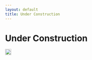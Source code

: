 ```yaml
---
layout: default
title: Under Construction
---
```

# Under Construction

<div class="center">
  <img height="20" src="https://thewhitehat.club/status.svg">
</div>
